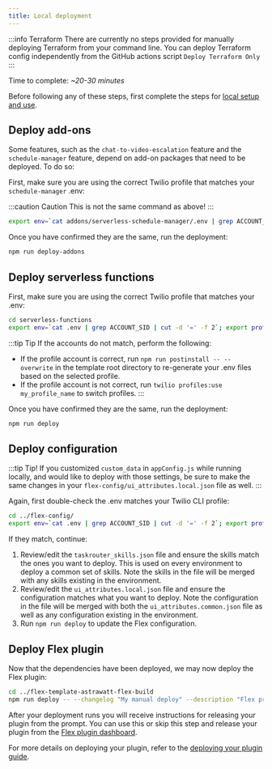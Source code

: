 ```yaml
---
title: Local deployment
---
```


:::info Terraform
There are currently no steps provided for manually deploying Terraform from your command line. You can deploy Terraform config independently from the GitHub actions script `Deploy Terraform Only`
:::

Time to complete: _~20-30 minutes_

Before following any of these steps, first complete the steps for [local setup and use](/getting-started/run-locally).

## Deploy add-ons

Some features, such as the `chat-to-video-escalation` feature and the `schedule-manager` feature, depend on add-on packages that need to be deployed. To do so:

First, make sure you are using the correct Twilio profile that matches your `schedule-manager` .env:

:::caution Caution
This is not the same command as above!
:::

```bash
export env=`cat addons/serverless-schedule-manager/.env | grep ACCOUNT_SID | cut -d '=' -f 2`; export profile=`node scripts/print-profile-account.mjs`; echo -e 'schedule-manager: \t' ${env}; echo -e 'profile: \t' ${profile}
```

Once you have confirmed they are the same, run the deployment:

```bash
npm run deploy-addons
```

## Deploy serverless functions

First, make sure you are using the correct Twilio profile that matches your .env:

```bash
cd serverless-functions
export env=`cat .env | grep ACCOUNT_SID | cut -d '=' -f 2`; export profile=`node ../scripts/print-profile-account.mjs`; echo -e 'serverless: \t' ${env}; echo -e 'profile: \t' ${profile}
```

:::tip Tip
If the accounts do not match, perform the following:

- If the profile account is correct, run `npm run postinstall -- --overwrite` in the template root directory to re-generate your .env files based on the selected profile.
- If the profile account is not correct, run `twilio profiles:use my_profile_name` to switch profiles.
  :::

Once you have confirmed they are the same, run the deployment:

```bash
npm run deploy
```

## Deploy configuration

:::tip Tip!
If you customized `custom_data` in `appConfig.js` while running locally, and would like to deploy with those settings, be sure to make the same changes in your `flex-config/ui_attributes.local.json` file as well.
:::

Again, first double-check the .env matches your Twilio CLI profile:

```bash
cd ../flex-config/
export env=`cat .env | grep ACCOUNT_SID | cut -d '=' -f 2`; export profile=`node ../scripts/print-profile-account.mjs`; echo -e 'flex-config: \t' ${env}; echo -e 'profile: \t' ${profile}
```

If they match, continue:

1. Review/edit the `taskrouter_skills.json` file and ensure the skills match the ones you want to deploy. This is used on every environment to deploy a common set of skills. Note the skills in the file will be merged with any skills existing in the environment.
1. Review/edit the `ui_attributes.local.json` file and ensure the configuration matches what you want to deploy. Note the configuration in the file will be merged with both the `ui_attributes.common.json` file as well as any configuration existing in the environment.
1. Run `npm run deploy` to update the Flex configuration.

## Deploy Flex plugin

Now that the dependencies have been deployed, we may now deploy the Flex plugin:

```bash
cd ../flex-template-astrawatt-flex-build
npm run deploy -- --changelog "My manual deploy" --description "Flex project template"
```

After your deployment runs you will receive instructions for releasing your plugin from the prompt. You can use this or skip this step and release your plugin from the [Flex plugin dashboard](https://flex.twilio.com/admin/plugins).

For more details on deploying your plugin, refer to the [deploying your plugin guide](https://www.twilio.com/docs/flex/plugins#deploying-your-plugin).
